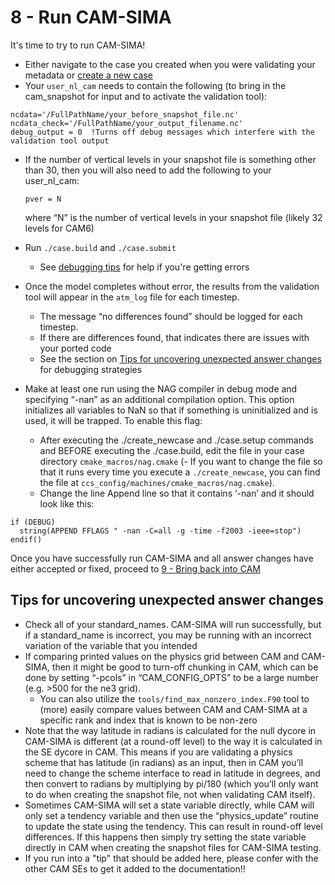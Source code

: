 # 8 - Run CAM-SIMA

It's time to try to run CAM-SIMA!

- Either navigate to the case you created when you were validating your metadata or [create a new case](../usage/creating-a-case.md)
- Your `user_nl_cam` needs to contain the following (to bring in the cam_snapshot for input and to activate the validation tool):
```
ncdata='/FullPathName/your_before_snapshot_file.nc'
ncdata_check='/FullPathName/your_output_filename.nc'
debug_output = 0  !Turns off debug messages which interfere with the validation tool output
```
- If the number of vertical levels in your snapshot file is something other than 30, then you will also need to add the following to your user_nl_cam:
   
    ```
    pver = N
    ```

    where “N” is the number of vertical levels in your snapshot file (likely 32 levels for CAM6)

- Run `./case.build` and `./case.submit`
    - See [debugging tips](../development/debugging.md) for help if you're getting errors

- Once the model completes without error, the results from the validation tool will appear in the `atm_log` file for each timestep.
    - The message “no differences found” should be logged for each timestep.
    - If there are differences found, that indicates there are issues with your ported code
    - See the section on [Tips for uncovering unexpected answer changes](#tips-for-uncovering-unexpected-answer-changes) for debugging strategies

- Make at least one run using the NAG compiler in debug mode and specifying “-nan” as an additional compilation option.  This option initializes all variables to NaN so that if something is uninitialized and is used, it will be trapped.  To enable this flag:
    - After executing the ./create_newcase and ./case.setup commands and BEFORE executing the ./case.build, edit the file in your case directory `cmake_macros/nag.cmake` (- If you want to change the file so that it runs every time you execute a `./create_newcase`, you can find the file at `ccs_config/machines/cmake_macros/nag.cmake`). 
    - Change the line Append line so that it contains ‘-nan’ and it should look like this:
```
if (DEBUG)
  string(APPEND FFLAGS " -nan -C=all -g -time -f2003 -ieee=stop")
endif()
```

Once you have successfully run CAM-SIMA and all answer changes have either accepted or fixed, proceed to [9 - Bring back into CAM](step9.md)

## Tips for uncovering unexpected answer changes

- Check all of your standard_names.  CAM-SIMA will run successfully, but if a standard_name is incorrect, you may be running with an incorrect variation of the variable that you intended
- If comparing printed values on the physics grid between CAM and CAM-SIMA, then it might be good to turn-off chunking in CAM, which can be done by setting “-pcols” in “CAM_CONFIG_OPTS” to be a large number (e.g. >500 for the ne3 grid).
    - You can also utilize the `tools/find_max_nonzero_index.F90` tool to (more) easily compare values between CAM and CAM-SIMA at a specific rank and index that is known to be non-zero
- Note that the way latitude in radians is calculated for the null dycore in CAM-SIMA is different (at a round-off level) to the way it is calculated in the SE dycore in CAM.  This means if you are validating a physics scheme that has latitude (in radians) as an input, then in CAM you’ll need to change the scheme interface to read in latitude in degrees, and then convert to radians by multiplying by pi/180 (which you’ll only want to do when creating the snapshot file, not when validating CAM itself).
- Sometimes CAM-SIMA will set a state variable directly, while CAM will only set a tendency variable and then use the “physics_update” routine to update the state using the tendency.  This can result in round-off level differences.  If this happens then simply try setting the state variable directly in CAM when creating the snapshot files for CAM-SIMA testing.
- If you run into a "tip" that should be added here, please confer with the other CAM SEs to get it added to the documentation!!
